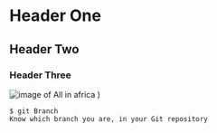 # Header One
## Header Two
### Header Three

![image of All in africa](https://github.com/NoubissiViany/skills-communicate-using-markdown/assets/95907776/443199be-4f4d-4ae9-90cf-96526b78c3fc)
)

```
$ git Branch
Know which branch you are, in your Git repository
```
